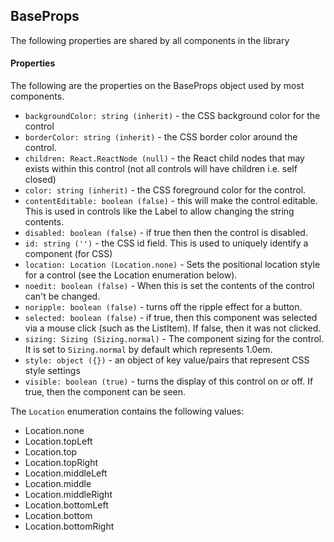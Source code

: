 <a name="module_BaseProps"></a>

## BaseProps
The following properties are shared by all components in the library

#### Properties
The following are the properties on the BaseProps object used by most
components.

- `backgroundColor: string (inherit)` - the CSS background color for the control
- `borderColor: string (inherit)` - the CSS border color around the control.
- `children: React.ReactNode (null)` - the React child nodes that may exists
within this control (not all controls will have children i.e. self closed)
- `color: string (inherit)` - the CSS foreground color for the control.
- `contentEditable: boolean (false)` - this will make the control editable.  This
is used in controls like the Label to allow changing the string contents.
- `disabled: boolean (false)` - if true then then the control is disabled.
- `id: string ('')` - the CSS id field.  This is used to uniquely identify a
component (for CSS)
- `location: Location (Location.none)` - Sets the positional location style for a
control (see the Location enumeration below).
- `noedit: boolean (false)` - When this is set the contents of the control can't be
changed.
- `noripple: boolean (false)` - turns off the ripple effect for a button.
- `selected: boolean (false)` - if true, then this component was selected via a
mouse click (such as the ListItem).  If false, then it was not clicked.
- `sizing: Sizing (Sizing.normal)` - The component sizing for the control.  It is
set to `Sizing.normal` by default which represents 1.0em.
- `style: object ({})` - an object of key value/pairs that represent CSS style
settings
- `visible: boolean (true)` - turns the display of this control on or off.  If true,
then the component can be seen.

The `Location` enumeration contains the following values:

- Location.none
- Location.topLeft
- Location.top
- Location.topRight
- Location.middleLeft
- Location.middle
- Location.middleRight
- Location.bottomLeft
- Location.bottom
- Location.bottomRight

